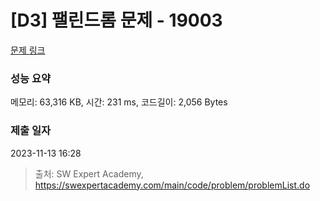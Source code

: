 # [D3] 팰린드롬 문제 - 19003 

[문제 링크](https://swexpertacademy.com/main/code/problem/problemDetail.do?contestProbId=AYtrCJQaDb4DFAR-) 

### 성능 요약

메모리: 63,316 KB, 시간: 231 ms, 코드길이: 2,056 Bytes

### 제출 일자

2023-11-13 16:28



> 출처: SW Expert Academy, https://swexpertacademy.com/main/code/problem/problemList.do